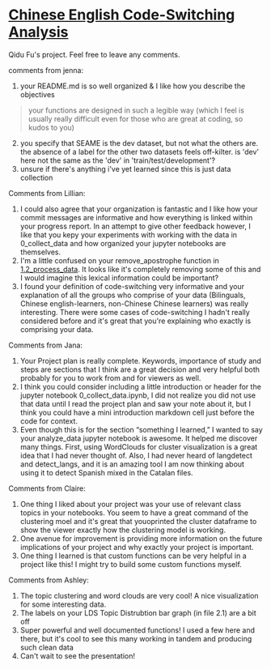 # [Chinese English Code-Switching Analysis](https://github.com/Data-Science-for-Linguists-2025/Chinese-English-Code-Switching-Analysis)
Qidu Fu's project. 
Feel free to leave any comments. 

comments from jenna:
1. your README.md is so well organized & I like how you describe the objectives  
> your functions are designed in such a legible way (which I feel is usually really difficult even for those who are great at coding, so kudos to you)  
2. you specify that SEAME is the dev dataset, but not what the others are. the absence of a label for the other two datasets feels off-kilter. is 'dev' here not the same as the 'dev' in 'train/test/development'?  
3. unsure if there's anything i've yet learned since this is just data collection

Comments from Lillian:
1. I could also agree that your organization is fantastic and I like how your commit messages are informative and how everything is linked within your progress report. In an attempt to give other feedback however, I like that you kepy your experiments with working with the data in 0_collect_data and how organized your jupyter notebooks are themselves.
2. I'm a little confused on your remove_apostrophe function in [1.2_process_data](https://github.com/Data-Science-for-Linguists-2025/Chinese-English-Code-Switching-Analysis/blob/main/1.2_process_data.ipynb). It looks like it's completely removing some of this and I would imagine this lexical information could be important? 
3. I found your definition of code-switching very informative and your explanation of all the groups who comprise of your data (Bilinguals, Chinese english-learners, non-Chinese Chinese learners) was really interesting. There were some cases of code-switching I hadn't really considered before and it's great that you're explaining who exactly is comprising your data.

Comments from Jana:
1. Your Project plan is really complete. Keywords, importance of study and steps are sections that I think are a great decision and very helpful both probably for you to work from and for viewers as well. 
2. I think you could consider including a little introduction or header for the jupyter notebook 0_collect_data.ipynb, I did not realize you did not use that data until I read the project plan and saw your note about it, but I think you could have a mini introduction markdown cell just before the code for context.
3. Even though this is for the section “something I learned,” I wanted to say your analyze_data jupyter notebook is awesome. It helped me discover many things. First, using WordClouds for cluster visualization is a great idea that I had never thought of. Also, I had never heard of langdetect and detect_langs, and it is an amazing tool I am now thinking about using it to detect Spanish mixed in the Catalan files.

Comments from Claire:
1. One thing I liked about your project was your use of relevant class topics in your notebooks. You seem to have a great command of the clustering moel and it's great that youoprinted the cluster dataframe to show the viewer exactly how the clustering model is working.
2. One avenue for improvement is providing more information on the future implications of your project and why exactly your project is important.
3. One thing I learned is that custom functions can be very helpful in a project like this! I might try to build some custom functions myself.

Comments from Ashley:
1. The topic clustering and word clouds are very cool! A nice visualization for some interesting data. 
2. The labels on your LDS Topic Distrubtion bar graph (in file 2.1) are a bit off
3. Super powerful and well documented functions! I used a few here and there, but it's cool to see this many working in tandem and producing such clean data
4. Can't wait to see the presentation!
